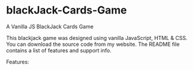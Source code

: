 # blackJack-Cards-Game
A Vanilla JS BlackJack Cards Game

This blackjack game was designed using vanilla JavaScript, HTML & CSS. You can download the source code from my website. The README file contains a list of features and support info.

Features:

